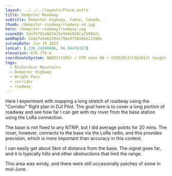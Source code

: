 ```yaml
---
layout: ../../../layouts/Place.astro
title: Dempster Roadway
subtitle: Dempster Highway, Yukon, Canada
thumb: /dempster-roadway/roadway-sm.jpg
hero: /dempster-roadway/roadway.jpg
sceneId: 5dafb70140d3435e94db818ca259042c
webMapId: 5242fa5d62394179be0f2828bd11590e
surveyDate: Jun 19 2023
lonLat: [-136.24300406, 66.94476387]
elevation: 676.774 m
coordinateSystem: NAD83(CSRS) / UTM zone 8N + CGVD2013(CGG2013) height
tags:
  - Richardson Mountains
  - Dempster Highway
  - Wright Pass
  - corridor
  - roadway
---
```


Here I experiment with mapping a long stretch of roadway using the "Corridor" flight plan in DJI Pilot. The goal here is to cover a long portion of roadway and see how far I can get with my rover from the base station using the LoRa connection.

The base is not fixed to any NTRIP, but I did average points for 20 mins. The rover, however, connects to the base via the LoRa radio, and this provides precision, which is more important than accuracy in this context.

I can easily get about 5km of distance from the base. The signal goes far, and it is typically hills and other obstructions that limit the range.

This area was windy, and there were still occasionally patches of snow in mid-June.
